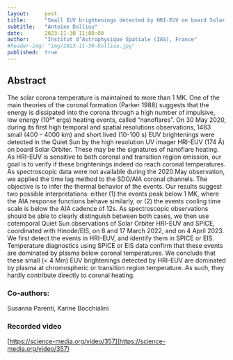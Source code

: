 ```yaml
---
layout:     post
title:      "Small EUV brightenings detected by HRI-EUV on board Solar Orbiter: estimation of their temperature with SDO/AIA, Solar Orbiter/SPICE and Hinode/EIS"
subtitle:   "Antoine Dolliou"
date:       2023-11-30 11:00:00
author:     "Institut d’Astrophysique Spatiale (IAS), France"
#header-img: "img/2023-11-30-Dolliou.jpg"
published:  true
---
```


## Abstract
The solar corona temperature is maintained to more than 1 MK. One of the main theories of the coronal formation (Parker 1988) suggests that the energy is dissipated into the corona through a high number of impulsive, low energy (10²⁴ ergs) heating events, called “nanoflares”. On 30 May 2020, during its first high temporal and spatial resolutions observations, 1463 small (400 – 4000 km) and short lived (10-100 s) EUV brightenings  were detected in the Quiet Sun by the high resolution UV imager HRI-EUV (174 Å) on board Solar Orbiter. These may be the signatures of nanoflare heating. As HRI-EUV is sensitive to both coronal and transition region emission, our goal is to verify if these brightenings indeed do reach coronal temperatures.
As spectroscopic data were not available during the 2020 May observation, we applied the time lag method to the SDO/AIA coronal channels. The objective is to infer the thermal behavior of the events. Our results suggest two possible interpretations: either (1) the events peak below 1 MK, where the AIA response functions behave similarly, or (2) the events cooling time scale is below the AIA cadence of 12s.
As spectroscopic observations should be able to clearly distinguish between both cases, we then use cotemporal Quiet Sun observations of Solar Orbiter HRI-EUV and SPICE, coordinated with Hinode/EIS, on 8 and 17 March 2022, and on 4 April 2023. We first detect the events in HRI-EUV, and identify them in SPICE or EIS. Temperature diagnostics using SPICE or EIS data confirm that these events are dominated by plasma below coronal temperatures.
We conclude that these small (< 4 Mm) EUV brightenings detected by HRI-EUV are dominated by plasma at chromospheric or transition region temperature. As such, they hardly contribute directly to coronal heating.

### Co-authors: 
Susanna Parenti, Karine Bocchialini 

### Recorded video
[https://science-media.org/video/357](https://science-media.org/video/357)

